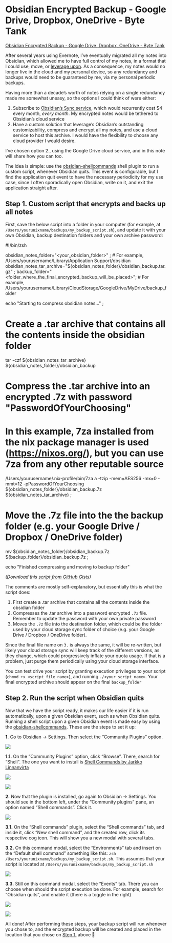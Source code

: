 # Obsidian Encrypted Backup - Google Drive, Dropbox, OneDrive - Byte Tank
[Obsidian Encrypted Backup - Google Drive, Dropbox, OneDrive - Byte Tank](https://lopespm.com/notes/2024/09/11/obsidian-backup.html) 

 After several years using Evernote, I’ve eventually migrated all my notes into Obsidian, which allowed me to have full control of my notes, in a format that I could use, move, or [leverage upon](https://lopespm.com/machine_learning/2024/06/24/personal-llm.html). As a consequence, my notes would no longer live in the cloud and my personal device, so any redundancy and backups would need to be guaranteed by me, via my personal periodic backups.

Having more than a decade’s worth of notes relying on a single redundancy made me somewhat uneasy, so the options I could think of were either:

1.  Subscribe to [Obsidian’s Sync service](https://obsidian.md/sync), which would recurrently cost $4 every month, _every month_. My encrypted notes would be tethered to Obsidian’s cloud service
2.  Have a custom solution that leverage’s Obsidian’s outstanding customizability, compress and encrypt all my notes, and use a cloud service to host this archive. I would have the flexibility to choose any cloud provider I would desire.

I’ve chosen option 2., using the Google Drive cloud service, and in this note will share how you can too.

The idea is simple: use the [obsidian-shellcommands](https://obsidian.md/plugins?search=obsidian-shellcommands) shell plugin to run a custom script, whenever Obsidian quits. This event is configurable, but I find the application quit event to have the necessary periodicity for my use case, since I often sporadically open Obsidian, write on it, and exit the application straight after.

[](#step-1-custom-script-that-encrypts-and-backs-up-all-notes)Step 1. Custom script that encrypts and backs up all notes
------------------------------------------------------------------------------------------------------------------------

First, save the below script into a folder in your computer (for example, at `/Users/yourunixname/backups/my_backup_script.sh`), and update it with your own Obsidian, backup destination folders and your own archive password:

#!/bin/zsh

obsidian\_notes\_folder="<your\_obsidian\_folder>" ; # For example, /Users/yourusername/Library/Application Support/obsidian
obsidian\_notes\_tar\_archive="${obsidian\_notes\_folder}/obsidian\_backup.tar.gz" ;
backup\_folder="<folder\_where\_the\_final\_encrypted\_backup\_will\_be\_placed>"; # For example, /Users/yourusername/Library/CloudStorage/GoogleDrive/MyDrive/backup\_folder

echo "Starting to compress obsidian notes..." ;

# Create a .tar archive that contains all the contents inside the obsidian folder
tar -czf ${obsidian\_notes\_tar\_archive} ${obsidian\_notes\_folder}/obsidian\_backup

# Compress the .tar archive into an encrypted .7z with password "PasswordOfYourChoosing"
# In this example, 7za installed from the nix package manager is used (https://nixos.org/), but you can use 7za from any other reputable source
/Users/yourusername/.nix-profile/bin/7za a -tzip -mem=AES256 -mx=0 -mmt=12 -pPasswordOfYourChoosing ${obsidian\_notes\_folder}/obsidian\_backup.7z ${obsidian\_notes\_tar\_archive} ;

# Move the .7z file into the the backup folder (e.g. your Google Drive / Dropbox / OneDrive folder)
mv ${obsidian\_notes\_folder}/obsidian\_backup.7z ${backup\_folder}/obsidian\_backup.7z ;

echo "Finished compressing and moving to backup folder"

_(Download this [script from GitHub Gists](https://gist.github.com/lopespm/fcfceebc311d8ba364919cdf4fa61e8d))_

The comments are mostly self-explanatory, but essentially this is what the script does:

1.  First create a .tar archive that contains all the contents inside the obsidian folder
2.  Compresses the .tar archive into a password encrypted `.7z` file. Remember to update the password with your own private password
3.  Moves the `.7z` file into the destination folder, which could be the folder used by your cloud storage sync folder of choice (e.g. your Google Drive / Dropbox / OneDrive folder).

Since the final file name on `3.` is always the same, it will be re-written, but likely your cloud storage sync will keep track of the different versions, as they change, which could progressively inflate your quota usage. If that is a problem, just purge them periodically using your cloud storage interface.

You can test drive your script by granting execution privileges to your script (`chmod +x <script_file_name>`), and running `./<your_script_name>`. Your final encrypted archive should appear on the final `backup_folder`

[](#step-2-run-the-script-when-obsidian-quits)Step 2. Run the script when Obsidian quits
----------------------------------------------------------------------------------------

Now that we have the script ready, it makes our life easier if it is run automatically, upon a given Obsidian event, such as when Obsidian quits. Running a shell script upon a given Obsidian event is made easy by using the [obsidian-shellcommands](https://obsidian.md/plugins?search=obsidian-shellcommands). These are the steps to set it up:

**1.** Go to Obsidian -> Settings. Then select the “Community Plugins” option.

 ![](https://lopespm.com/files/obsidian_backup/p0.png) 

**1.1.** On the “Community Plugins” option, click “Browse”. There, search for “Shell”. The one you want to install is [Shell Commands by Jarkko Linnanvirta](https://lopespm.com/notes/2024/09/11/(https://obsidian.md/plugins?search=obsidian-shellcommands))

 ![](https://lopespm.com/files/obsidian_backup/p2.png) 

 ![](https://lopespm.com/files/obsidian_backup/p3.png) 

**2.** Now that the plugin is installed, go again to Obsidian -> Settings. You should see in the bottom left, under the “Community plugins” pane, an option named “Shell commands”. Click it.

 ![](https://lopespm.com/files/obsidian_backup/p4.png) 

**3.1.** On the “Shell commands” plugin, select the “Shell commands” tab, and inside it, click “New shell command”, and the created row, click its respective cog icon. This will show you a new modal with several tabs.

**3.2.** On this command modal, select the “Environments” tab and insert on the “Default shell command” something like this: `zsh /Users/yourunixname/backups/my_backup_script.sh`. This assumes that your script is located at `/Users/yourunixname/backups/my_backup_script.sh`

 ![](https://lopespm.com/files/obsidian_backup/p5.png) 

**3.3.** Still on this command modal, select the “Events” tab. There you can choose when should the script execution be done. For example, search for “Obsidian quits”, and enable it (there is a toggle in the right)

 ![](https://lopespm.com/files/obsidian_backup/p6.png) 

 ![](https://lopespm.com/files/obsidian_backup/p7.png) 

All done! After performing these steps, your backup script will run whenever you chose to, and the encrypted backup will be created and placed in the location that you chose on [Step 1.](https://lopespm.com/notes/2024/09/11/obsidian-backup.html#step-1-custom-script-that-encrypts-and-backs-up-all-notes) above 🎉